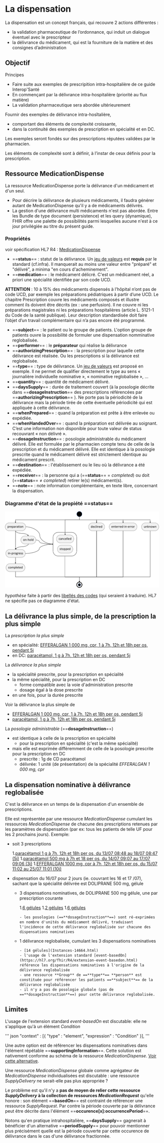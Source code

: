 # La dispensation

La dispensation est un concept français, qui recouvre 2 actions différentes :

- la validation pharmaceutique de l’ordonnance, qui induit un dialogue éventuel avec le prescripteur
- la délivrance du médicament, qui est la fourniture de la matière et des consignes d’administration

## Objectif

Principes

- Faire suite aux exemples de prescripition intra-hospitalière de ce guide Interop'Santé
- En commençant par la délivrance intra-hospitalière (priorité au flux matière)
- La validation pharmaceutique sera abordée ultérieurement

Fournir des exemples de délivrance intra-hosîtalière,

- comportant des éléments de complexité croissante,
- dans la continuité des exemples de prescription en spécialité et en DC.

Les exemples seront fondés sur des prescriptions réputées validées par le pharmacien.

Les éléments de complexité sont à définir, à l’instar de ceux définis pour la prescription.

## Ressource MedicationDispense

La ressource MedicationDispense porte la délivrance d'un médicament et d'un seul.

- Pour décrire la délivrance de plusieurs médicaments, il faudra générer autant de MedicationDispense qu'il y a de médicaments délivrés.
- La gestion d'une délivrance multi médicaments n'est pas abordée. Entre les Bundle de type document (persistence) et les query (dynamique), FHIR offre une palette de possibilités parmi lesquelles aucune n'est à ce jour privilégiée au titre du présent guide.

### Propriétés

voir spécification HL7 R4 : [MedicationDispense](https://hl7.org/fhir/R4/medicationdispense.html)

- ==**status**== : statut de la délivrance. Un [jeu de valeurs](https://hl7.org/fhir/R4/valueset-medicationdispense-status.html) est **requis** par le standard (cf.infra). Il manquerait au moins une valeur entre "préparé" et "délivré", a minima "en cours d'acheminement".
- ==**medication**== : le médicament délicré. C'est un médicament réel, a priori une spécialité identifiée par son code UCD.

**ATTENTION** : 10 à 15% des médicaments dispensés à l’hôpital n’ont pas de code UCD, par exemple les préparations pédiatriques à partir d’une UCD.
Le chapitre Prescription couvre les médicaments composés et illustre comment ils doivent être décrits (ex : une perfusion). Il ne couvre ni les préparations magistrales ni les préparations hospitalières (article L. 5121-1 du Code de la santé publique). Leur description standardisée doit faire l’objet d’un travail complémentaire qui n’a pas encore été programmé.

- ==**subject**== : le patient ou le groupe de patients. L'option groupe de patients ouvre la possibilité de formuler une dispensation nomminative reglobalisée.
- ==**performer**== : le **préparateur** qui réalise la délivrance
- ==**authorizingPrescription**== : la prescription pour laquelle cette délivrance est réalisée. Ou les prescriptions si la délivrance est reglobalisée.
- ==**type**== : type de délivrance. Un [jeu de valeurs](https://hl7.org/fhir/R4/v3/ActPharmacySupplyType/vs.html) est proposé en exemple. Il ne permet de qualifier directement le type au sens « journalière individuelle nominative », « nominative reglobalisée », …
- ==**quantity**== : quantité de médicament délivré.
- ==**daysSupply**== : durée de traitement couvert (à la posologie décrite dans ==**dosageInstruction**== des prescriptions référencées par ==**authorizingPrescription**== ). Ne porte pas la périodicité de la délivrance mais la période tirée de cette éventuelle périodicité qui est appliquée à cette délivrance.
- ==**whenPrepared**== : quand la préparation est prête à être enlevée ou expédiée.
- ==**whenHandedOver**== : quand la préparation est délivrée au soignant. C’est une information non disponible pour toute valeur de status recouvrant « non délivré ».
- ==**dosageInstruction**== : posologie administrable du médicament délivré. Elle est formulée par le pharmacien compte tenu de celle de la prescription et du médicament délivré. Elle est identique à la posologie prescrite quand le médicament délivré est strictement identique au médicament prescrit.
- ==**destination**== : l'établissement ou le lieu où la délivrance a été expédiée.
- ==**receiver**== : la personne qui a (==**status**== = *completed*) ou doit (==**status**== ≠ *completed*) retirer le(s) médicament(s).
- ==**note**== : note information complémentaire, en texte libre, concernant la dispensation.

### Diagramme d'état de la propiété ==**status**==

![Dispendation-DiagrammeEtat](../images/Dispensation1.png)

*hypothèse* faite à partir des [libellés des codes](https://hl7.org/fhir/R4/valueset-medicationdispense-status.html) (qui seraient à traduire). HL7 ne spécifie pas ce diagramme d'état.

## La délivrance la plus simple, de la prescription la plus simple

La *prescription la plus simple*

- en spécialité: [EFFERALGAN 1 000 mg, cpr, 1 à 7h, 12h et 18h per os, pendant 5j](Instances-14624.html)
- en DC: [paracétamol, 1 g à 7h, 12h et 18h per os, pendant 5j](Instances-14618.html)

La *délivrance la plus simple*

- la spécialité prescrite, pour la prescription en spécialité
- la même spécialité, pour la prescription en DC
  - forme compatible avec la voie d'administration prescrite
  - dosage égal à la dose prescrite
- en une fois, pour la durée prescrite

Voir la délivrance la plus simple de

- [EFFERALGAN 1 000 mg, cpr, 1 à 7h, 12h et 18h per os, pendant 5j](Instances-14657.html)
- [paracétamol, 1 g à 7h, 12h et 18h per os, pendant 5j](Instances-14658.html)

La *posologie administrable* (==**dosageInstruction**==)

- est identique à celle de la prescription en spécialité
  - pour la prescription en spécialité (c'est la même spécialité)
- mais elle est exprimée différemment de celle de la posologie prescrite pour la prescription en DC
  - prescrite : 1g de CD paracétamol
  - délivrée: 1 unité (de présentation) de la spécialité *EFFERALGAN 1 000 mg, cpr*

## La dispensation nominative à délivrance reglobalisée

C'est la délivrance en un temps de la dispensation d'un ensemble de prescriptions.

Elle est représentée par une ressource *MedicationDispense* cumulant les ressources *MedicationDispense* de chacune des prescriptions retenues par les paramètres de dispensation (par ex: tous les patients de telle UF pour les 2 prochains jours).
Exemple:

- soit 3 prescriptions

   1.[paracétamol 1 g à 7h, 12h et 18h per os, du 13/07 08:48 au 18/07 08:47 (5j)](Instances-14654.html)
   1.[paracétamol 500 mg à 7h et 18 per os, du 14/07 09:07 au 17/07 09:06 (3j)](Instances-14659.html)
   1.[EFFERALGAN 1000 mg, cpr à 7h, 12h et 18h per os, du 15/07 11:02 au 25/07 11:01 (10j)](Instances-14660.html)

- dispensation du 16/07 pour 2 jours (ie. couvrant les 16 et 17 /07), sachant que la spécialité délivrée est DOLIPRANE 500 mg, gélule

  - 3 dispensations nominatives, de DOLIPRANE 500 mg gélule, une par prescription courante

    1.[6 gélules](Instances-14661.html)
    1.[2 gélules](Instances-14662.html)
    1.[6 gélules](Instances-14663.html)

        - les posologies (==**dosageInstruction**==) sont ré-exprimées en nombre d'unités du médicament délivré, traduisant l'incidence de cette délivrance reglobalisée sur chacune des dispensations nominatives

  - 1 délivrance reglobalisée, cumulant les 3 dispensations nominatives

        - [14 gélules](Instances-14664.html)
        - l'usage de l'extension standard [event-basedOn](https://hl7.org/fhir/R4/extension-event-basedon.html) référence les dispensations nominatives à l'origine de la délivrance reglobalisée
        - une ressource **Group** de ==**type**== **person** est constituée pour référencer les patients ==**subject**== de la délivrance reglobalisée
        - il n'y a pas de posologie globale (pas de ==**dosageInstruction**==) pour cette délivrance reglobalisée.

## Limites

L'usage de l'extension standard *event-basedOn* est discutable: elle ne s'applique qu'à un élément *Condition*

''' json
  "context" : [{
    "type" : "element",
    "expression" : "Condition"
  }],
  '''

Une autre option est de référencer les dispensations nominatives dans l'élément répétable ==**supportingInformation**==. Cette solution est nativement conforme au schéma de la ressource *MedicationDispense*. [Voir cette alternative](Instances-14665.html).

Une ressource *MedicationDispense* globale comme agrégateur de *MedicationDispense* individualisées est discutable : une ressource *SupplyDelivery* ne serait-elle pas plus appropriée ?

Le problème est qu'il n'y a **pas de moyen de relier cette ressource *SupplyDelivery* à la collection de ressources *MedicationRequest*** qu'elle honore : son élément ==**basedOn**== est contraint de référencer une ressource *SupplyRequest*. Par contre la période couverte par la délivrance peut être décrite dans l'élément ==**occurence\[x\]:occurrencePeriod**==.

Notons qu'en pratique intrahospitalière, ==**daysSupply**== gagnerait à bénéficier d'un alternative ==**periodSupply**== pour pouvoir mentionner plus précisément quelle est la période couverte par cette occurence de délivrance dans le cas d'une délivrance fractionnée.
